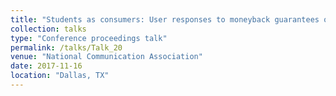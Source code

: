 ```yaml
---
title: "Students as consumers: User responses to moneyback guarantees on Reddit"
collection: talks
type: "Conference proceedings talk"
permalink: /talks/Talk_20
venue: "National Communication Association"
date: 2017-11-16
location: "Dallas, TX"
---
```


